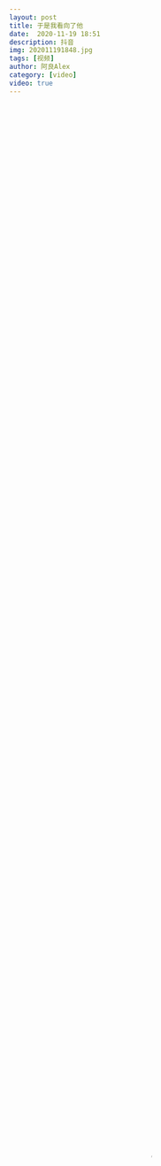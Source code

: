 ```yaml
---
layout: post
title: 于是我看向了他
date:  2020-11-19 18:51
description: 抖音
img: 202011191848.jpg
tags: [视频]
author: 阿良Alex
category: [video]
video: true
---
```

<video controls preload="auto" poster="/assets/img/202011191848.jpg" width="100%" height="100%" src="https://www.wmnhw.workers.dev/0:/%E5%B8%85%E5%93%A5%E8%A7%86%E9%A2%91/%E9%98%BF%E8%89%AFAlex/%E4%BA%8E%E6%98%AF%E6%88%91%E7%9C%8B%E5%90%91%E4%BA%86%E4%BB%96.mp4"></video>
     
